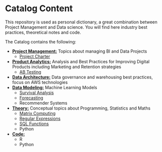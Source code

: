 # Catalog Content

This repository is used as personal dictionary, a great combination between Project Management and Data science. You will find here industry best practices, theoretical notes and code. 

The Catalog contains the following:

* **[Project Management:](https://github.com/DeliaDelAguila/Catalog/tree/master/Project%20Management)** Topics about managing BI and Data Projects
  * [Project Charter](https://github.com/DeliaDelAguila/Catalog/blob/master/Project%20Management/Project%20Charter.md)
* **[Product Analytics:](https://github.com/DeliaDelAguila/Catalog/tree/master/Product%20Analytics)** Analysis and Best Practices for Improving Digital Products including Marketing and Retention strategies
  * [AB Testing](https://github.com/DeliaDelAguila/Catalog/blob/master/Product%20Analytics/AB%20Testing.md)
* **[Data Architecture:](https://github.com/DeliaDelAguila/Catalog/tree/master/Data%20Architecture)** Data governance and warehousing best practices, focus on AWS technologies
* **[Data Modeling:](https://github.com/DeliaDelAguila/Catalog/tree/master/Data%20Modeling)** Machine Learning Models
  * [Survival Analysis](https://github.com/DeliaDelAguila/Catalog/blob/master/Data%20Modeling/Survival%20Analysis.md)
  * [Forecasting](https://github.com/DeliaDelAguila/Catalog/blob/master/Data%20Modeling/Forecasting.md)
  * Recommender Systems
* **[Theory:](https://github.com/DeliaDelAguila/Catalog/tree/master/Theory)** Conceptual topics about Programming, Statistics and Maths
  * [Matrix Computing](https://github.com/DeliaDelAguila/Catalog/tree/master/Theory)
  * [Regular Expressions](https://github.com/DeliaDelAguila/Catalog/blob/master/Theory/Regular%20Expressions.md)
  * [SQL Functions](https://github.com/DeliaDelAguila/Catalog/blob/master/Theory/SQL%20Functions.md)
  * Python
* **[Code:](https://github.com/DeliaDelAguila/Catalog/tree/master/Code)**
  * R
  * Python
